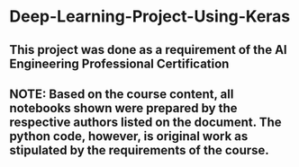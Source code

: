 # Deep-Learning-Project-Using-Keras

## This project was done as a requirement of the AI Engineering Professional Certification

## NOTE: Based on the course content, all notebooks shown were prepared by the respective authors listed on the document. The python code, however, is original work as stipulated by the requirements of the course.

